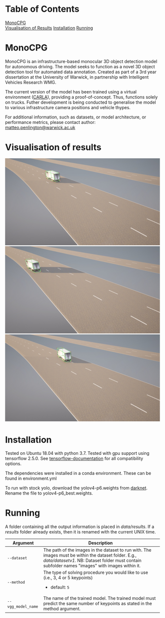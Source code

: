 # Table of Contents  
[MonoCPG](#monocpg)  
[Visualisation of Results](#visualisation-of-results)
[Installation](#installation)
[Running](#running)

# MonoCPG
MonoCPG is an infrastructure-based monocular 3D object detection model for autonomous driving. The model seeks to function as a novel 3D object detection tool for automated data annotation. Created as part of a 3rd year dissertation at the University of Warwick, in partnership with Intelligent Vehicles Research WMG. 

The current version of the model has been trained using a virtual environment ([CARLA](https://carla.org/)), providing a proof-of-concept. Thus, functions solely on trucks. Futher development is being conducted to generalise the model to various infrastructure camera positions and vehicle thypes.

For additional information, such as datasets, or model architecture, or performance metrics, please contact author: matteo.penlington@warwick.ac.uk 

# Visualisation of results
![alt text](https://github.com/matteop65/MonoCPG/blob/main/result_image1.jpg?raw=true)
![alt text](https://github.com/matteop65/MonoCPG/blob/main/result_image2.jpg?raw=true)
![alt text](https://github.com/matteop65/MonoCPG/blob/main/result_image3.jpg?raw=true)

# Installation
Tested on Ubuntu 18.04 with python 3.7. Tested with gpu support using tensorflow 2.5.0. See [tensorflow-documentation](https://www.tensorflow.org/install/source#gpu) for all compatibility options.

The dependencies were installed in a conda environment. These can be found in environment.yml

To run with stock yolo, download the yolov4-p6.weights from [darknet](https://github.com/AlexeyAB/darknet/#pre-trained-models). Rename the file to yolov4-p6_best.weights. 

# Running

A folder containing all the output information is placed in *data/results*. If a *results* folder already exists, then it is renamed with the current UNIX time. 

| Argument | Description |
| --- | --- |
| `--dataset` | The path of the images in the dataset to run with. The images must be within the dataset folder. E.g., *data/datasetv1*. NB: Dataset folder must contain subfolder names "images" with images within it. </li></ul> |
| `--method` | The type of solving procedure you would like to use (i.e., 3, 4 or 5 keypoints) <ul><li>default: `5` </li></ul> |
| `--vgg_model_name` | The name of the trained model. The trained model must predict the same number of keypoints as stated in the method argument.|


